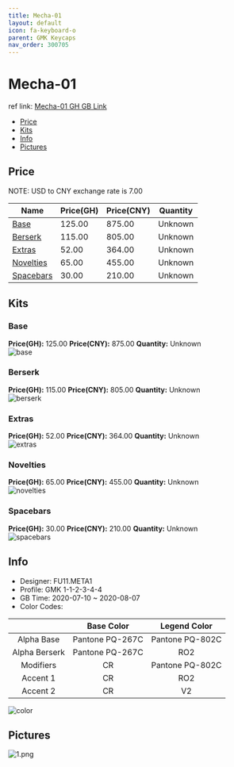 ```yaml
---
title: Mecha-01 
layout: default
icon: fa-keyboard-o
parent: GMK Keycaps
nav_order: 300705
---
```


# Mecha-01 

ref link: [Mecha-01 GH GB Link](https://geekhack.org/index.php?topic=100396.0)  
* [Price](#price)  
* [Kits](#kits)  
* [Info](#info)  
* [Pictures](#pictures)  


## Price  

NOTE: USD to CNY exchange rate is 7.00

| Name          | Price(GH)    |  Price(CNY) | Quantity |
| ------------- | ------------ |  ---------- | -------- |
|[Base](#base)|125.00|875.00|Unknown|
|[Berserk](#berserk)|115.00|805.00|Unknown|
|[Extras](#extras)|52.00|364.00|Unknown|
|[Novelties](#novelties)|65.00|455.00|Unknown|
|[Spacebars](#spacebars)|30.00|210.00|Unknown|


## Kits  
### Base  
**Price(GH):** 125.00    **Price(CNY):** 875.00    **Quantity:** Unknown  
<img src="{{ 'assets/images/gmk-keycaps/mecha-01/kits_pics/base.png' | relative_url }}" alt="base" class="image featured">

### Berserk  
**Price(GH):** 115.00    **Price(CNY):** 805.00    **Quantity:** Unknown  
<img src="{{ 'assets/images/gmk-keycaps/mecha-01/kits_pics/berserk.png' | relative_url }}" alt="berserk" class="image featured">

### Extras  
**Price(GH):** 52.00    **Price(CNY):** 364.00    **Quantity:** Unknown  
<img src="{{ 'assets/images/gmk-keycaps/mecha-01/kits_pics/extras.png' | relative_url }}" alt="extras" class="image featured">

### Novelties  
**Price(GH):** 65.00    **Price(CNY):** 455.00    **Quantity:** Unknown  
<img src="{{ 'assets/images/gmk-keycaps/mecha-01/kits_pics/novelties.png' | relative_url }}" alt="novelties" class="image featured">

### Spacebars  
**Price(GH):** 30.00    **Price(CNY):** 210.00    **Quantity:** Unknown  
<img src="{{ 'assets/images/gmk-keycaps/mecha-01/kits_pics/spacebars.png' | relative_url }}" alt="spacebars" class="image featured">


## Info  
* Designer: FU11.META1  
* Profile: GMK 1-1-2-3-4-4  
* GB Time: 2020-07-10 ~ 2020-08-07  
* Color Codes:  

| |Base Color     | Legend Color
| :-------------: | :-------------: | :------------:
|Alpha Base|Pantone PQ-267C|Pantone PQ-802C
|Alpha Berserk|Pantone PQ-267C|RO2
|Modifiers|CR|Pantone PQ-802C
|Accent 1|CR|RO2
|Accent 2|CR|V2

<img src="{{ 'assets/images/gmk-keycaps/mecha-01/colors.jpg' | relative_url }}" alt="color" class="image featured">


## Pictures  
<img src="{{ 'assets/images/gmk-keycaps/mecha-01/rendering_pics/1.png' | relative_url }}" alt="1.png" class="image featured">
